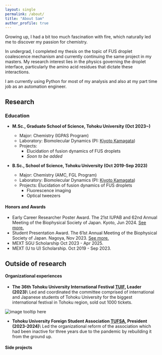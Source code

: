 ```yaml
---
layout: single
permalink: /about/
title: "About Sam"
author_profile: true
---
```

Growing up, I had a bit too much fascination with fire, which naturally led me to discover my passion for chemistry. 

In undergrad, I completed my thesis on the topic of FUS droplet coalescence mechanism and currently continuing the same project in my masters. My research interest lies in the physics governing the droplet interface, particularly the amino acid residues that dictate these interactions.

I am currently using Python for most of my analysis and also at my part time job as an automation engineer.
## Research 
### Education
* **M.Sc., Graduate School of Science, Tohoku University (Oct 2023~)**
    * Major: Chemistry (IGPAS Program)
    * Laboratory: Biomolecular Dynamics (PI: [Kiyoto Kamagata](https://tohoku.elsevierpure.com/ja/persons/kiyoto-kamagata))
    * Projects: 
      * Elucidation of fusion dynamics of FUS droplets
      * *Soon to be added*
  
* **B.Sc., School of Science, Tohoku University (Oct 2019-Sep 2023)**
    * Major: Chemistry (AMC, FGL Program)
    * Laboratory: Biomolecular Dynamics (PI: [Kiyoto Kamagata](https://tohoku.elsevierpure.com/ja/persons/kiyoto-kamagata))
    * Projects: Elucidation of fusion dynamics of FUS droplets
      * Fluorescence imaging
      * Optical tweezers

#### Honors and Awards
* Early Career Researcher Poster Award. The 21st IUPAB and 62nd Annual Meeting of the Biophysical Society of Japan. Kyoto, Jun 2024. [See more.](https://www2.tagen.tohoku.ac.jp/lab/news_award/20240717/)
* Student Presentation Award. The 61st Annual Meeting of the Biophysical Society of Japan. Nagoya, Nov 2023. [See more.](https://www.biophys.jp/ann/ann01_13.html)
* MEXT SGU Scholarship Oct 2023 - Apr 2025.
* MEXT (U to U) Scholarship. Oct 2019 - Sep 2023.

## Outside of research
#### Organizational experiences
* **The 36th Tohoku University International Festival [TUIF](https://www.tufsa.net/tuif2023/dashboard), Leader (2023)**\\
Led and coordinated the committee comprised of international and Japanese students of Tohoku University for the biggest international festival in Tohoku region, sold out 1000 tickets.

![image tooltip here](/assets/images/about/tuif_members.png)

* **Tohoku University Foreign Student Association [TUFSA](https://www.tufsa.net/), President (2023-2024)**\\
Led the organizational reform of the association which had been inactive for three years due to the pandemic by rebuilding it from the ground up.

#### Side projects
